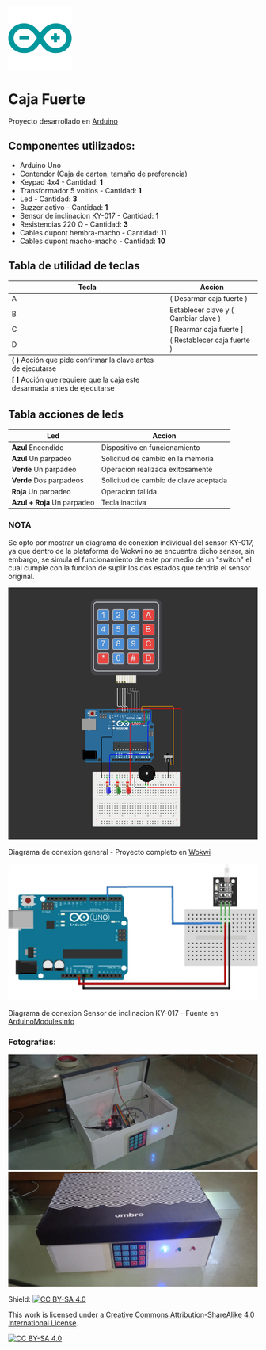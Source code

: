 <link rel="stylesheet" href="./readmeConfig/styles/styles.css">
<div class="first-container">
    <img src="./readmeConfig/media/svg/arduino-icon.svg"></img>
    <h1>Caja Fuerte</h1>
    <p>Proyecto desarrollado en <a href="https://www.arduino.cc"> Arduino </a></p>
</div>

## Componentes utilizados:
- Arduino Uno
- Contendor (Caja de carton, tamaño de preferencia)
- Keypad 4x4 - Cantidad: <b>1</b>
- Transformador 5 voltios - Cantidad: <b>1</b>
- Led - Cantidad: <b>3</b>
- Buzzer activo - Cantidad: <b>1</b>
- Sensor de inclinacion KY-017 - Cantidad: <b>1</b>
- Resistencias 220 Ω - Cantidad: <b>3</b>
- Cables dupont hembra-macho - Cantidad: <b>11</b>
- Cables dupont macho-macho - Cantidad: <b>10</b>

<div class="second-container">
    <h2>Tabla de utilidad de teclas</h2>
    <table>
        <thead>
            <tr>
                <th>Tecla</th>
                <th>Accion</th>
            </tr>
        </thead>
        <tbody>
            <tr>
                <td>A</td>
                <td>( Desarmar caja fuerte )</td>
            </tr>
            <tr>
                <td>B</td>
                <td>Establecer clave y ( Cambiar clave )</td>
            </tr>
            <tr>
                <td>C</td>
                <td>[ Rearmar caja fuerte ]</td>
            </tr>
            <tr>
                <td>D</td>
                <td>( Restablecer caja fuerte )</td>
            </tr>
        </tbody>
        <tfoot>
            <tr>
                <td><b>( )</b> Acción que pide confirmar la clave antes de ejecutarse</td>
            </tr>
            <tr>
                <td><b>[ ]</b> Acción que requiere que la caja este desarmada antes de ejecutarse</td>
            </tr>
        </tfoot>
    </table>
</div>

<div class="third-container">
    <h2>Tabla acciones de leds</h2>
    <table>
        <thead>
            <tr>
                <th>Led</th>
                <th>Accion</th>
            </tr>
        </thead>
        <tbody>
            <tr>
                <td><b>Azul</b> Encendido</td>
                <td>Dispositivo en funcionamiento</td>
            </tr>
            <tr>
                <td><b>Azul</b> Un parpadeo</td>
                <td>Solicitud de cambio en la memoria</td>
            </tr>
            <tr>
                <td><b>Verde</b> Un parpadeo</td>
                <td>Operacion realizada exitosamente</td>
            </tr>
            <tr>
                <td><b>Verde</b> Dos parpadeos</td>
                <td>Solicitud de cambio de clave aceptada</td>
            </tr>
            <tr>
                <td><b>Roja</b> Un parpadeo</td>
                <td>Operacion fallida</td>
            </tr>
            <tr>
                <td><b>Azul + Roja</b> Un parpadeo</td>
                <td>Tecla inactiva</td>
            </tr>
        </tbody>
        <tfoot>
        </tfoot>
    </table>
</div>

<div class="fourth-container">
    <div class="note">
        <h3>NOTA</h3>
        <p>Se opto por mostrar un diagrama de conexion individual del sensor KY-017, ya que dentro de la plataforma de Wokwi no se encuentra dicho sensor, sin embargo, se simula el funcionamiento de este por medio de un "switch" el cual cumple con la funcion de suplir los dos estados que tendria el sensor original.</p>
    </div>
    <div class="first-image">
        <img src="./readmeConfig/media/webp/general-connection-diagram.webp"></img>
        <p>Diagrama de conexion general - Proyecto completo en <a href="https://wokwi.com/projects/392372647969623041">Wokwi</a></p>
    </div>
    <div class="second-image">
        <img src="./readmeConfig/media/webp/connection-diagram-KY017.webp"></img>
        <p>Diagrama de conexion Sensor de inclinacion KY-017 - Fuente en <a href="https://arduinomodules.info/ky-017-mercury-switch-module/">ArduinoModulesInfo</a></p>
    </div>
</div>

<div class="fifth-container">
    <h3>Fotografias:</h3>
    <img src="./readmeConfig/media/webp/firstview.webp"></img>
    <img src="./readmeConfig/media/webp/secondview.webp"></img>
    <div></div>
</div>

Shield: [![CC BY-SA 4.0][cc-by-sa-shield]][cc-by-sa]

This work is licensed under a
[Creative Commons Attribution-ShareAlike 4.0 International License][cc-by-sa].

[![CC BY-SA 4.0][cc-by-sa-image]][cc-by-sa]

[cc-by-sa]: http://creativecommons.org/licenses/by-sa/4.0/
[cc-by-sa-image]: https://licensebuttons.net/l/by-sa/4.0/88x31.png
[cc-by-sa-shield]: https://img.shields.io/badge/License-CC%20BY--SA%204.0-lightgrey.svg